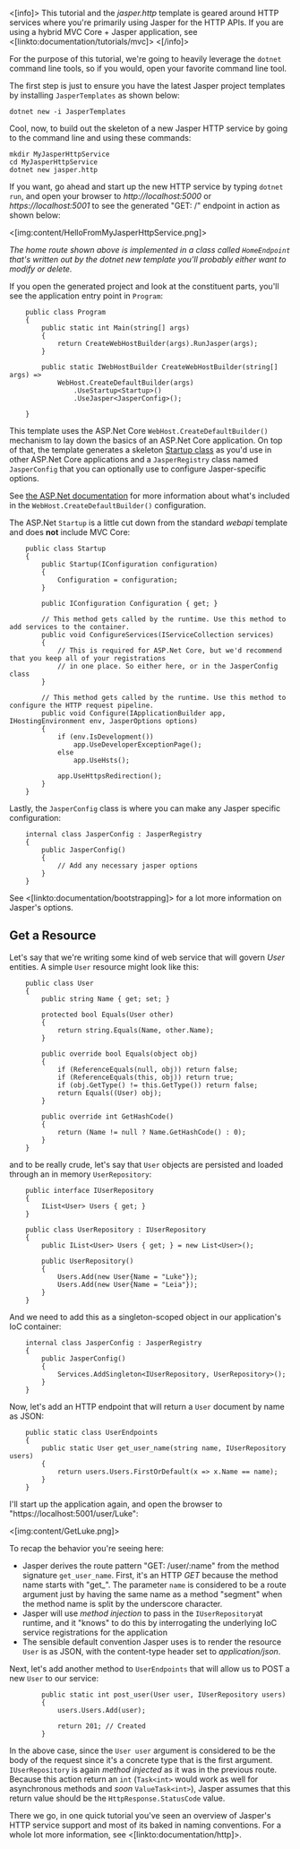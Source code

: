 <!--title:Building HTTP Services with Jasper-->

<[info]>
This tutorial and the *jasper.http* template is geared around HTTP services where you're primarily using Jasper for
the HTTP APIs. If you are using a hybrid MVC Core + Jasper application, see <[linkto:documentation/tutorials/mvc]>
<[/info]>

For the purpose of this tutorial, we're going to heavily leverage the `dotnet` command line tools, so if you would, open your favorite command line tool. 

The first step is just to ensure you have the latest Jasper project templates by installing `JasperTemplates` as shown below:

```
dotnet new -i JasperTemplates
```

Cool, now, to build out the skeleton of a new Jasper HTTP service by going to the command line and using these commands:

```
mkdir MyJasperHttpService
cd MyJasperHttpService
dotnet new jasper.http
```

If you want, go ahead and start up the new HTTP service by typing `dotnet run`, and open your browser to *http://localhost:5000* or *https://localhost:5001* to see the generated "GET: /" endpoint in action as shown below:

<[img:content/HelloFromMyJasperHttpService.png]>

*The home route shown above is implemented in a class called `HomeEndpoint` that's written out by the dotnet new template you'll probably either want to modify or delete.*

If you open the generated project and look at the constituent parts, you'll see the application entry point in `Program`:

```
    public class Program
    {
        public static int Main(string[] args)
        {
            return CreateWebHostBuilder(args).RunJasper(args);
        }

        public static IWebHostBuilder CreateWebHostBuilder(string[] args) =>
            WebHost.CreateDefaultBuilder(args)
                .UseStartup<Startup>()
                .UseJasper<JasperConfig>();
                
    }
```

This template uses the ASP.Net Core `WebHost.CreateDefaultBuilder()` mechanism to lay down the basics of an ASP.Net Core application. On top of that, the template generates a skeleton [Startup class](https://docs.microsoft.com/en-us/aspnet/core/fundamentals/startup?view=aspnetcore-2.2) as you'd use in other ASP.Net Core applications and a `JasperRegistry` class named `JasperConfig` that you can optionally use to configure Jasper-specific options.

See [the ASP.Net documentation](https://docs.microsoft.com/en-us/dotnet/api/microsoft.aspnetcore.webhost.createdefaultbuilder?view=aspnetcore-2.2) for more information about what's included in the `WebHost.CreateDefaultBuilder()` configuration.

The ASP.Net `Startup` is a little cut down from the standard *webapi* template and does **not** include MVC Core:

```
    public class Startup
    {
        public Startup(IConfiguration configuration)
        {
            Configuration = configuration;
        }

        public IConfiguration Configuration { get; }

        // This method gets called by the runtime. Use this method to add services to the container.
        public void ConfigureServices(IServiceCollection services)
        {
            // This is required for ASP.Net Core, but we'd recommend that you keep all of your registrations
            // in one place. So either here, or in the JasperConfig class
        }

        // This method gets called by the runtime. Use this method to configure the HTTP request pipeline.
        public void Configure(IApplicationBuilder app, IHostingEnvironment env, JasperOptions options)
        {
            if (env.IsDevelopment())
                app.UseDeveloperExceptionPage();
            else
                app.UseHsts();

            app.UseHttpsRedirection();
        }
    }
```

Lastly, the `JasperConfig` class is where you can make any Jasper specific configuration:

```
    internal class JasperConfig : JasperRegistry
    {
        public JasperConfig()
        {
            // Add any necessary jasper options
        }
    }
```

See <[linkto:documentation/bootstrapping]> for a lot more information on Jasper's options.

## Get a Resource

Let's say that we're writing some kind of web service that will govern *User* entities. A simple `User` resource might look like this:

```
    public class User
    {
        public string Name { get; set; }

        protected bool Equals(User other)
        {
            return string.Equals(Name, other.Name);
        }

        public override bool Equals(object obj)
        {
            if (ReferenceEquals(null, obj)) return false;
            if (ReferenceEquals(this, obj)) return true;
            if (obj.GetType() != this.GetType()) return false;
            return Equals((User) obj);
        }

        public override int GetHashCode()
        {
            return (Name != null ? Name.GetHashCode() : 0);
        }
    }
```

and to be really crude, let's say that `User` objects are persisted and loaded through an in memory `UserRepository`:

```
    public interface IUserRepository
    {
        IList<User> Users { get; }
    }
    
    public class UserRepository : IUserRepository
    {
        public IList<User> Users { get; } = new List<User>();

        public UserRepository()
        {
            Users.Add(new User{Name = "Luke"});
            Users.Add(new User{Name = "Leia"});
        }
    }
```

And we need to add this as a singleton-scoped object in our application's IoC container:

```
    internal class JasperConfig : JasperRegistry
    {
        public JasperConfig()
        {
            Services.AddSingleton<IUserRepository, UserRepository>();
        }
    }
```

Now, let's add an HTTP endpoint that will return a `User` document by name as JSON:

```
    public static class UserEndpoints
    {
        public static User get_user_name(string name, IUserRepository users)
        {
            return users.Users.FirstOrDefault(x => x.Name == name);
        }
    }
```

I'll start up the application again, and open the browser to "https://localhost:5001/user/Luke":

<[img:content/GetLuke.png]>

To recap the behavior you're seeing here:

* Jasper derives the route pattern "GET: /user/:name" from the method signature `get_user_name`. First, it's an HTTP *GET* because the method name starts with "get_". The parameter `name` is considered to be a route argument just by having the same name as a method "segment" when the method name is split by the underscore character.
* Jasper will use *method injection* to pass in the `IUserRepository`at runtime, and it "knows" to do this by interrogating the underlying IoC service registrations for the application
* The sensible default convention Jasper uses is to render the resource `User` is as JSON, with the content-type header set to *application/json*.

Next, let's add another method to `UserEndpoints` that will allow us to POST a new `User` to our service:

```
        public static int post_user(User user, IUserRepository users)
        {
            users.Users.Add(user);

            return 201; // Created
        }
```

In the above case, since the `User user` argument is considered to be the body of the request since it's a concrete type that is the first argument. `IUserRepository` is again *method injected* as it was in the previous route. Because this action return an `int` (`Task<int>` would work as well for asynchronous methods and *soon* `ValueTask<int>`), Jasper assumes that this return value should be the `HttpResponse.StatusCode` value.

There we go, in one quick tutorial you've seen an overview of Jasper's HTTP service support and most of its baked in naming conventions. For a whole lot more information, see <[linkto:documentation/http]>.

